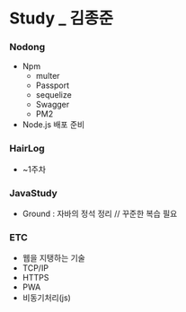 # Study _ 김종준



### Nodong

- Npm
  - multer
  - Passport
  - sequelize
  - Swagger
  - PM2
- Node.js 배포 준비



### HairLog

- ~1주차

  


### JavaStudy

- Ground : 자바의 정석 정리 // 꾸준한 복습 필요



### ETC

- 웹을 지탱하는 기술
- TCP/IP
- HTTPS
- PWA
- 비동기처리(js)

